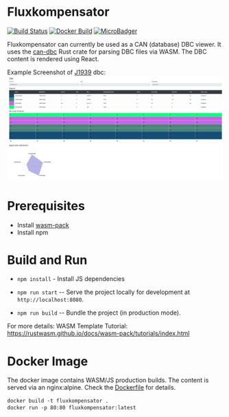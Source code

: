 # Fluxkompensator

[![Build Status](https://travis-ci.org/marcelbuesing/fluxkompensator.svg?branch=master)](https://travis-ci.org/marcelbuesing/fluxkompensator)
[![Docker Build](https://img.shields.io/docker/cloud/build/marcelbuesing/fluxkompensator.svg)](https://hub.docker.com/r/marcelbuesing/fluxkompensator)
[![MicroBadger](https://images.microbadger.com/badges/image/marcelbuesing/fluxkompensator.svg)](https://microbadger.com/images/marcelbuesing/fluxkompensator)

Fluxkompensator can currently be used as a CAN (database) DBC viewer.
It uses the [can-dbc](https://crates.io/crates/can-dbc) Rust crate for parsing DBC files via WASM.
The DBC content is rendered using React.

Example Screenshot of [J1939](https://en.wikipedia.org/wiki/SAE_J1939) dbc:
![screenshot](/media/screenshot.png)

# Prerequisites
* Install [wasm-pack](https://github.com/rustwasm/wasm-pack)
* Install npm

# Build and Run
* `npm install` - Install JS dependencies

* `npm run start` -- Serve the project locally for development at
  `http://localhost:8080`.

* `npm run build` -- Bundle the project (in production mode).

For more details: WASM Template Tutorial: https://rustwasm.github.io/docs/wasm-pack/tutorials/index.html

# Docker Image
The docker image contains WASM/JS production builds.
The content is served via an nginx:alpine. Check the [Dockerfile](./Dockerfile) for details.

```
docker build -t fluxkompensator .
docker run -p 80:80 fluxkompensator:latest
```